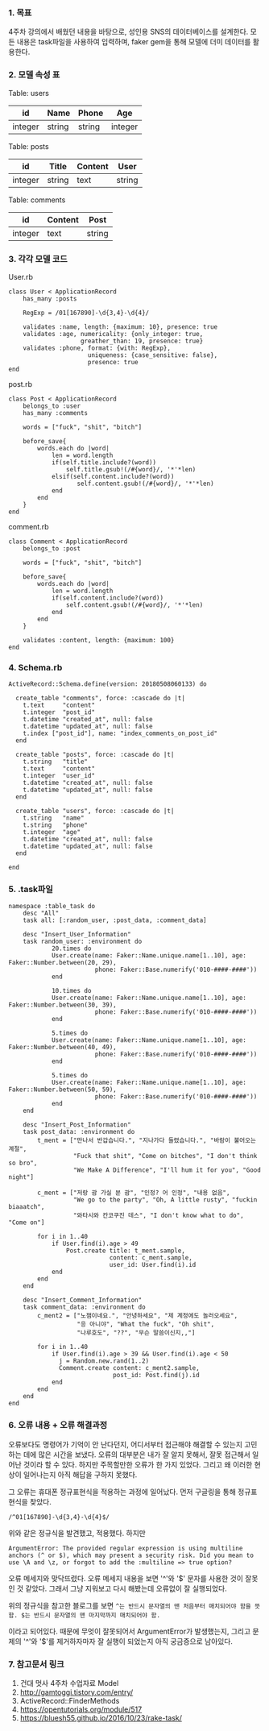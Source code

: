 ### 1. 목표
 4주차 강의에서 배웠던 내용을 바탕으로, 성인용 SNS의 데이터베이스를 설계한다. 모든 내용은 task파일을 사용하여 입력하며, faker gem을 통해 모델에 더미 데이터를 활용한다.

### 2. 모델 속성 표
Table: users

|   id   | Name     | Phone       | Age |
|--------|----------|-------------|-----|
|integer |  string  |string|  integer |

Table: posts

| id      | Title    | Content          | User   |
|---------|----------|------------------|------  |
| integer |string    | text             | string |

Table: comments

| id      | Content           | Post   |
|---------|-------------------|--------|
| integer |       text        | string |



### 3. 각각 모델 코드
User.rb
```
class User < ApplicationRecord
    has_many :posts
    
    RegExp = /01[167890]-\d{3,4}-\d{4}/
    
    validates :name, length: {maximum: 10}, presence: true
    validates :age, numericality: {only_integer: true,
                    greather_than: 19, presence: true}
    validates :phone, format: {with: RegExp},
                      uniqueness: {case_sensitive: false},
                      presence: true
end
```

post.rb
```
class Post < ApplicationRecord
    belongs_to :user
    has_many :comments
    
    words = ["fuck", "shit", "bitch"]
    
    before_save{
        words.each do |word|
            len = word.length
            if(self.title.include?(word))
                self.title.gsub!(/#{word}/, '*'*len)
            elsif(self.content.include?(word))
                   self.content.gsub!(/#{word}/, '*'*len)
            end
        end
    }
end
```

comment.rb
```
class Comment < ApplicationRecord
    belongs_to :post
    
    words = ["fuck", "shit", "bitch"]
    
    before_save{
        words.each do |word|
            len = word.length
            if(self.content.include?(word))
                self.content.gsub!(/#{word}/, '*'*len)
            end
        end
    }
    
    validates :content, length: {maximum: 100}
end
```

### 4. Schema.rb
```
ActiveRecord::Schema.define(version: 20180508060133) do

  create_table "comments", force: :cascade do |t|
    t.text     "content"
    t.integer  "post_id"
    t.datetime "created_at", null: false
    t.datetime "updated_at", null: false
    t.index ["post_id"], name: "index_comments_on_post_id"
  end

  create_table "posts", force: :cascade do |t|
    t.string   "title"
    t.text     "content"
    t.integer  "user_id"
    t.datetime "created_at", null: false
    t.datetime "updated_at", null: false
  end

  create_table "users", force: :cascade do |t|
    t.string   "name"
    t.string   "phone"
    t.integer  "age"
    t.datetime "created_at", null: false
    t.datetime "updated_at", null: false
  end

end
```

### 5. .task파일
```
namespace :table_task do
    desc "All"
    task all: [:random_user, :post_data, :comment_data]
    
    desc "Insert_User_Information"
    task random_user: :environment do
            20.times do
            User.create(name: Faker::Name.unique.name[1..10], age: Faker::Number.between(20, 29),
						phone: Faker::Base.numerify('010-####-####'))
    		end
    		
    		10.times do
            User.create(name: Faker::Name.unique.name[1..10], age: Faker::Number.between(30, 39),
						phone: Faker::Base.numerify('010-####-####'))
    		end
    		
    		5.times do
            User.create(name: Faker::Name.unique.name[1..10], age: Faker::Number.between(40, 49),
						phone: Faker::Base.numerify('010-####-####'))
    		end
    		
        	5.times do
            User.create(name: Faker::Name.unique.name[1..10], age: Faker::Number.between(50, 59),
						phone: Faker::Base.numerify('010-####-####'))
    		end
    end
    
    desc "Insert_Post_Information"
    task post_data: :environment do
        t_ment = ["만나서 반갑습니다.", "지나가다 들렸습니다.", "바람이 불어오는 계절",
                  "Fuck that shit", "Come on bitches", "I don't think so bro",
                  "We Make A Difference", "I'll hum it for you", "Good night"]
                
        c_ment = ["저랑 괌 가실 분 괌", "인정? 어 인정", "내용 없음",
                  "We go to the party", "Oh, A little rusty", "fuckin biaaatch",
                  "와타시와 칸코쿠진 데스", "I don't know what to do", "Come on"]
                
        for i in 1..40
            if User.find(i).age > 49
                Post.create title: t_ment.sample, 
                            content: c_ment.sample,
                            user_id: User.find(i).id
            end                    
        end
    end
    
    desc "Insert_Comment_Information"
    task comment_data: :environment do
        c_ment2 = ["노잼이네요.", "안녕하세요", "제 계정에도 놀러오세요",
                   "응 아니야", "What the fuck", "Oh shit",
                   "나루호도", "??", "무슨 말씀이신지,,"]
                
        for i in 1..40
            if User.find(i).age > 39 && User.find(i).age < 50
              j = Random.new.rand(1..2)
              Comment.create content: c_ment2.sample, 
                             post_id: Post.find(j).id
            end                    
        end
    end
end
```

### 6. 오류 내용 + 오류 해결과정
오류보다도 명령어가 기억이 안 난다던지, 어디서부터 접근해야 해결할 수 있는지 고민하는 데에 많은 시간을 보냈다. 오류의 대부분은 내가 잘 알지 못해서, 잘못 접근해서 일어난 것이라 할 수 있다. 하지만 주목할만한 오류가 한 가지 있었다. 그리고 왜 이러한 현상이 일어나는지 아직 해답을 구하지 못했다.

그 오류는 휴대폰 정규표현식을 적용하는 과정에 일어났다. 먼저 구글링을 통해 정규표현식을 찾았다.

`/^01[167890]-\d{3,4}-\d{4}$/`

위와 같은 정규식을 발견했고, 적용했다. 하지만

`ArgumentError: The provided regular expression is using multiline anchors (^ or $), which may present a security risk. Did you mean to use \A and \z, or forgot to add the :multiline => true option?`

오류 메세지와 맞닥뜨렸다. 오류 메세지 내용을 보면 '^'와 '$' 문자를 사용한 것이 잘못인 것 같았다. 그래서 그냥 지워보고 다시 해봤는데 오류없이 잘 실행되었다.

위의 정규식을 참고한 블로그를 보면 
`^는 반드시 문자열의 맨 처음부터 매치되어야 함을 뜻함.
$는 반드시 문자열의 맨 마지막까지 매치되어야 함.`

이라고 되어있다. 때문에 무엇이 잘못되어서 ArgumentError가 발생했는지, 그리고 문제의 '^'와 '$'를 제거하자마자 잘 실행이 되었는지 아직 궁금증으로 남아있다.


### 7. 참고문서 링크

1. 건대 멋사 4주차 수업자료 Model
2. http://gamtoggi.tistory.com/entry/
3. ActiveRecord::FinderMethods
4. https://opentutorials.org/module/517
5. https://bluesh55.github.io/2016/10/23/rake-task/